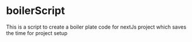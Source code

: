 # boilerScript
This  is a script to create a boiler plate code for nextJs project which saves the time for project setup 
